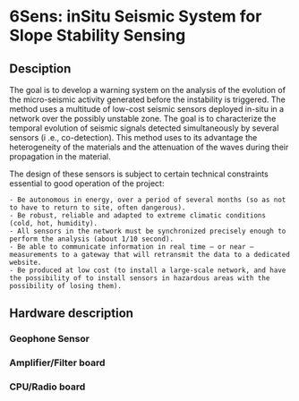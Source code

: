 # 6Sens: inSitu Seismic System for Slope Stability Sensing

## Desciption
The goal is to develop a warning system on the analysis of the evolution of the micro-seismic activity generated before the instability is triggered. The method uses a multitude of low-cost seismic sensors deployed in-situ in a network over the possibly unstable zone. The goal is to characterize the temporal evolution of seismic signals detected simultaneously by several sensors (i .e., co-detection). This method uses to its advantage the heterogeneity of the materials and the attenuation of the waves during their propagation in the material.

The design of these sensors is subject to certain technical constraints essential to good
operation of the project:

    - Be autonomous in energy, over a period of several months (so as not to have to return to site, often dangerous).
    - Be robust, reliable and adapted to extreme climatic conditions (cold, hot, humidity).
    - All sensors in the network must be synchronized precisely enough to perform the analysis (about 1/10 second).
    - Be able to communicate information in real time – or near – measurements to a gateway that will retransmit the data to a dedicated website.
    - Be produced at low cost (to install a large-scale network, and have the possibility of to install sensors in hazardous areas with the possibility of losing them).

## Hardware description
### Geophone Sensor

### Amplifier/Filter board

### CPU/Radio board
